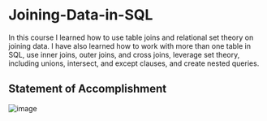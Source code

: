 # Joining-Data-in-SQL
In this course I learned how to use table joins and relational set theory on joining data. I have also learned how to work with more than one table in SQL, use inner joins, outer joins, and cross joins, leverage set theory, including unions, intersect, and except clauses, and create nested queries.

## Statement of Accomplishment
![image](https://github.com/sondosaabed/Joining-Data-in-SQL/assets/65151701/e0e4d2a4-cdba-4145-99c1-b472eb43babd)
